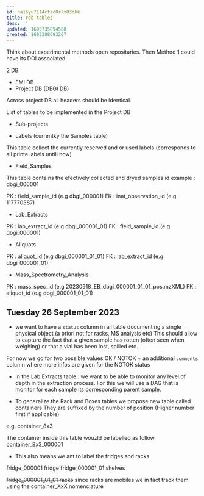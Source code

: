 ```yaml
---
id: ha16yu7114ctzc0r7x83dkk
title: rdb-tables
desc: ''
updated: 1695735894568
created: 1695388693267
---
```





Think about experimental methods open repositaries.
Then Method 1 could have its DOI associated

2 DB 

- EMI DB
- Project DB (DBGI DB)

Across project DB all headers should be identical.


List of tables to be implemented in the Project DB

- Sub-projects 

- Labels (currentky the Samples table)

This table collect the currently reserved and or used labels (corresponds to all printe labels untill now)

- Field_Samples

This table contains the efectively collected and dryed samples
id example : dbgi_000001

PK : field_sample_id (e.g dbgi_000001)
FK : inat_observation_id (e.g 117770387)

- Lab_Extracts

PK : lab_extract_id (e.g dbgi_000001_01)
FK : field_sample_id (e.g dbgi_000001)


- Aliquots 

PK : aliquot_id (e.g dbgi_000001_01_01)
FK : lab_extract_id (e.g dbgi_000001_01)


- Mass_Spectrometry_Analysis 

PK : mass_spec_id (e.g 20230918_EB_dbgi_000001_01_01_pos.mzXML)
FK : aliquot_id (e.g dbgi_000001_01_01)



## Tuesday 26 September 2023

- we want to have a `status` column in all table documenting a single physical object (a priori not for racks, MS analysis etc)
This should allow to capture the fact that a given sample has rotten (often seen when weighing) or that a vial has been lost, spilled etc. 

For now we go for two possible values OK / NOTOK  + an additional `comments` column where more infos are given for the NOTOK status

- In the Lab Extracts table : we want to be able to monitor any level of depth in the extraction process. For this we will use a DAG  that is monitor for each sample its corresponding parent sample.

- To generalize the Rack and Boxes tables we propose new table called containers
They are suffixed by the number of position (Higher number first if applicable)

e.g. container_8x3

The container inside this table wouzld be labelled as follow container_8x3_000001


- This also means we ant to label the fridges and racks 

fridge_000001 fridge 
fridge_000001_01 shelves

~~fridge_000001_01_01 racks~~ since racks are mobiles we in fact track them using the container_XxX nomenclature